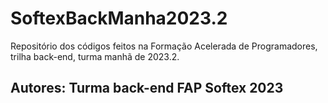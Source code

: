 # SoftexBackManha2023.2

Repositório dos códigos feitos na Formação Acelerada de Programadores, trilha back-end, turma manhã de 2023.2.
## Autores: Turma back-end FAP Softex 2023
